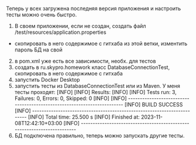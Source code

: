 Теперь у всех загружена последняя версия приложения и настроить тесты можно очень быстро.

1. В своем приложении, если не создан, создать файл /test/resources/application.properties 
- скопировать в него содержимое с гитхаба из этой ветки, изментить пароль БД на свой 
2. в pom.xml уже есть все зависимости, необх. для тестов
3. создать в ru.skypro.homework класс DatabaseConnectionTest, скопировать в него содержимое с гитхаба
4. запустить Docker Desktop
5. запустить тесты из DatabaseConnectionTest или из Maven. У меня тесты проходят:
   [INFO]
   [INFO] Results:
   [INFO]
   [INFO] Tests run: 3, Failures: 0, Errors: 0, Skipped: 0
   [INFO]
   [INFO] ------------------------------------------------------------------------
   [INFO] BUILD SUCCESS
   [INFO] ------------------------------------------------------------------------
   [INFO] Total time:  25.500 s
   [INFO] Finished at: 2023-11-08T12:42:10+03:00
   [INFO] ------------------------------------------------------------------------
6. БД подключена правильно, теперь можно запускать другие тесты.
